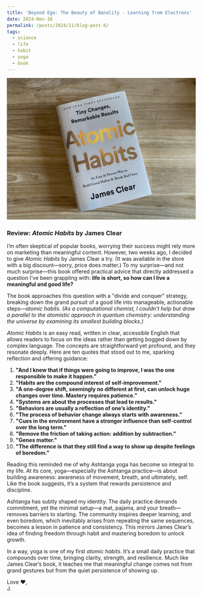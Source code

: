 ```yaml
---
title: 'Beyond Ego: The Beauty of Banality - Learning from Electrons'
date: 2024-Nov-18
permalink: /posts/2024/11/blog-post-6/
tags:
  - science
  - life
  - habit
  - yoga
  - book
---
```

<img src='/images/2024-11-21-blog-post.jpg'><br>

### **Review: *Atomic Habits* by James Clear**

I’m often skeptical of popular books, worrying their success might rely more on marketing than meaningful content. However, two weeks ago, I decided to give *Atomic Habits* by James Clear a try. (It was available in the store with a big discount—sorry, price does matter.) To my surprise—and not much surprise—this book offered practical advice that directly addressed a question I’ve been grappling with: **life is short, so how can I live a meaningful and good life?**  

The book approaches this question with a "divide and conquer" strategy, breaking down the grand pursuit of a good life into manageable, actionable steps—*atomic habits*. *(As a computational chemist, I couldn’t help but draw a parallel to the atomistic approach in quantum chemistry: understanding the universe by examining its smallest building blocks.)*  

*Atomic Habits* is an easy read, written in clear, accessible English that allows readers to focus on the ideas rather than getting bogged down by complex language. The concepts are straightforward yet profound, and they resonate deeply. Here are ten quotes that stood out to me, sparking reflection and offering guidance:  

1. **"And I knew that if things were going to improve, I was the one responsible to make it happen."**  
2. **"Habits are the compound interest of self-improvement."**  
3. **"A one-degree shift, seemingly no different at first, can unlock huge changes over time. Mastery requires patience."**  
4. **"Systems are about the processes that lead to results."**  
5. **"Behaviors are usually a reflection of one’s identity."**  
6. **"The process of behavior change always starts with awareness."**  
7. **"Cues in the environment have a stronger influence than self-control over the long term."**  
8. **"Remove the friction of taking action: addition by subtraction."**  
9. **"Genes matter."**  
10. **"The difference is that they still find a way to show up despite feelings of boredom."**  

Reading this reminded me of why Ashtanga yoga has become so integral to my life. At its core, yoga—especially the Ashtanga practice—is about building awareness: awareness of movement, breath, and ultimately, self. Like the book suggests, it’s a system that rewards persistence and discipline.  

Ashtanga has subtly shaped my identity. The daily practice demands commitment, yet the minimal setup—a mat, pajama, and your breath—removes barriers to starting. The community inspires deeper learning, and even boredom, which inevitably arises from repeating the same sequences, becomes a lesson in patience and consistency. This mirrors James Clear’s idea of finding freedom through habit and mastering boredom to unlock growth.  

In a way, yoga is one of my first *atomic habits*. It’s a small daily practice that compounds over time, bringing clarity, strength, and resilience. Much like James Clear’s book, it teaches me that meaningful change comes not from grand gestures but from the quiet persistence of showing up.  

Love ❤️,<br> 
J.
